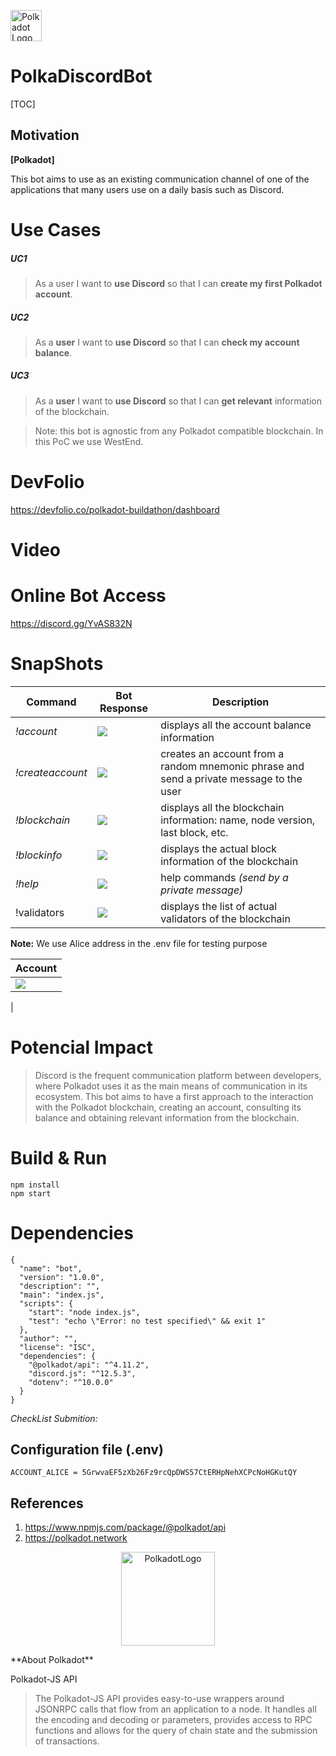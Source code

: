 
<p align="left">
<a href="https://polkadot.network/" target="_blank">
<img src="https://i.imgur.com/WYB7YHR.png" width="50" alt="Polkadot Logo">
</a>
</p>

# PolkaDiscordBot

[TOC]
## **Motivation**

**[Polkadot]**

This bot aims to use as an existing communication channel of one of the applications that many users use on a daily basis such as Discord. 




# Use Cases 

##### UC1
> As a user I want to **use Discord** so that I can  **create my first Polkadot account**.

##### UC2
> As a **user** I want to **use Discord** so that I can **check my account balance**.
##### UC3
> As a **user** I want to **use Discord** so that I can **get relevant** information of the blockchain.


>Note: this bot is agnostic from any Polkadot compatible blockchain. In this PoC we use WestEnd.


# DevFolio
https://devfolio.co/polkadot-buildathon/dashboard


# Video 


# Online Bot Access

https://discord.gg/YvAS832N

# SnapShots





| Command    | Bot Response | Description |
| -------- | -------- | -------- | 
|  *!account*  |   ![](https://i.imgur.com/qQOQ5Nm.png)  | displays all the account balance information | 
|  *!createaccount* | ![](https://i.imgur.com/zjG3322.png)   | creates an account from a random mnemonic phrase and send a private message to the user 
| *!blockchain* |  ![](https://i.imgur.com/yuXvlvn.png)    | displays all the blockchain information: name, node version, last block, etc.| 
| *!blockinfo*     | ![](https://i.imgur.com/T1ifdhi.png)| displays the actual block information of the blockchain  | 
|  *!help* | ![](https://i.imgur.com/ZdGdNnh.png)   | help commands *(send by a private message)* 
|  !validators |![](https://i.imgur.com/PbsmVYg.png)      | displays the list of actual validators of the blockchain| 



**Note:** We use Alice address in the .env file for testing purpose





| Account| 
| -------- | 
| ![](https://i.imgur.com/zeJDgyv.png)
 |


# Potencial Impact 


>Discord is the frequent communication platform between developers, where Polkadot uses it as the main means of communication in its ecosystem. This bot aims to have a first approach to the interaction with the Polkadot blockchain, creating an account, consulting its balance and obtaining relevant information from the blockchain.




# Build & Run 

```
npm install
npm start

```


# Dependencies


```json=
{
  "name": "bot",
  "version": "1.0.0",
  "description": "",
  "main": "index.js",
  "scripts": {
    "start": "node index.js",
    "test": "echo \"Error: no test specified\" && exit 1"
  },
  "author": "",
  "license": "ISC",
  "dependencies": {
    "@polkadot/api": "^4.11.2",
    "discord.js": "^12.5.3",
    "dotenv": "^10.0.0"
  }
}

```


*CheckList Submition:*


## Configuration file (.env)

```
ACCOUNT_ALICE = 5GrwvaEF5zXb26Fz9rcQpDWS57CtERHpNehXCPcNoHGKutQY

```


## References

1. https://www.npmjs.com/package/@polkadot/api
2. https://polkadot.network

<p align="center">
<a href="https://polkadot.network/" target="_blank">
<img src="https://i.imgur.com/WYB7YHR.png" width="150" alt="PolkadotLogo">
</a>
</p>
**About Polkadot**

Polkadot-JS API 
> The Polkadot-JS API provides easy-to-use wrappers around JSONRPC calls that flow from an application to a node. It handles all the encoding and decoding or parameters, provides access to RPC functions and allows for the query of chain state and the submission of transactions.


